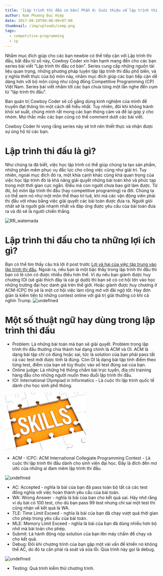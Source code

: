 ```yaml
---
title: '[Lập trình thi đấu cơ bản] Phần 0: Giới thiệu về lập trình thi đấu'
author: Nam Phương Đại Hiệp
date: 2017-08-20T00:00:00+07:00
thumbnail: /img/uploads/comp.png
tags:
  - competitive-programming
  - cp
---
```

Nhằm mục đích giúp cho các bạn newbie có thể tiếp cận với Lập trình thi đấu, bắt đầu từ số này, Cowboy Coder xin hân hạnh mang đến cho các bạn series bài viết "Lập trình thi đấu cơ bản". Series cung cấp những nguồn tài liệu quan trọng, những phương pháp luyện tập lập trình thi đấu phổ biến, và ý nghĩa thiết thực của bộ môn này, nhằm mục đích giúp các bạn tiếp cận dễ dàng hơn với bộ môn cũng như cộng đồng Competitive Programming (CP) Việt Nam. Series bài viết nhắm tới các bạn chưa từng một lần nghe đến cụm từ "lập trình thi đấu". 

Ban quản trị Cowboy Coder sẽ cố gắng dùng kinh nghiệm của mình để truyền đạt thông tin một cách dễ hiểu nhất. Tuy nhiên, đôi khi không tránh khỏi sơ suất, chúng mình rất mong các bạn thông cảm và để lại góp ý cho nhóm. Mọi thắc mắc các bạn cũng có thể comment dưới các bài viết. 

Cowboy Coder hi vọng rằng series này sẽ trở nên thiết thực và nhận được sự ủng hộ từ các bạn.

# Lập trình thi đấu là gì?

Như chúng ta đã biết, việc học lập trình có thể giúp chúng ta tạo sản phẩm, những phần mềm phục vụ đắc lực cho công việc cũng như giải trí. Tuy nhiên, ngoài mục đích đó ra, một khía cạnh khác cũng khá quan trọng của việc học lập trình đó là khả năng giải quyết những bài toán khó và phức tạp trong một thời gian cực ngắn. Điều mà con người chưa bao giờ làm được. Từ đó, bộ môn lập trình thi đấu (hay competitive programing) ra đời. Chúng ta có thể xem nó như một môn thể thao trí tuệ, khi mà các vận động viên phải thi đấu với nhau bằng việc giải quyết các bài toán được đưa ra. Người giỏi nhất sẽ là người giải nhanh nhất và đáp ứng được yêu cầu của bài toán đưa ra và đó sẽ là người chiến thắng.

![RR_watemada](/img/uploads/27072061326_0c66e120fa_o.jpg)
# Lập trình thi đấu cho ta những lợi ích gì?

Bạn có thể tìm thấy câu trả lời ở post trước [Lợi và hại của việc tập trung vào lập trình thi đấu](http://cowboycoder.tech/article/loi-va-hai-cua-viec-tap-trung-don-le-vao-lap-trinh-thi-dau).
Ngoài ra, nếu bạn là một bậc thầy trong lập trình thi đấu thì bạn có lẽ còn có được nhiều điều hơn thế. Ví dụ nếu bạn giành được huy chương IOI (sẽ giải thích đây là cái gì dưới) thì bạn sẽ có cơ hội lớn vào học những trường đại học danh giá trên thế giới. Hoặc giành được huy chương ở ACM-ICPC thì sẽ là một cơ hội việc làm rộng mở với đãi ngộ tốt.
Hay đơn giản là kiếm tiền từ những contest online với giá trị giải thưởng có khi cả nghìn Trump.
![undefined](/img/uploads/1200x-1.jpg)

# Một số thuật ngữ hay dùng trong lập trình thi đấu

* Problem: Là những bài toán mà bạn sẽ giải quyết. Problem trong lập trình thi đấu thường chia thành hai dạng chính là ACM và OI. ACM là dạng bài tập chỉ có đúng hoặc sai, tức là solution của bạn phải pass tất cả các test mới được tính là đúng. Còn OI là dạng bài tập tính điểm theo từng test, điểm của bạn sẽ tùy thuộc vào số test đúng sai của bạn.
* Online judge: Là những hệ thống chấm bài trực tuyến, địa chỉ training hàng đầu cho những người muốn theo đuổi lập trình thi đấu.
* IOI: International Olympiad in Informatics - Là cuộc thi lập trình quốc tế dành cho học sinh phổ thông.

![undefined](/img/uploads/index.jpeg)

* ACM - ICPC: ACM International Collegiate Programming Contest - Là cuộc thi lập trình thi đấu dành cho sinh viên đại học. Đây là đích đến mơ ước của những ai đam mêm lập trình thi đấu. 

![undefined](/img/uploads/Icpc_logo.png)

* AC: Accepted - nghĩa là bài của bạn đã pass toàn bộ tất cả các test đồng nghĩa với việc hoàn thành yêu cầu của bài toán.
* WA: Wrong Answer - nghĩa là bài của bạn cho kết quả sai. Hãy nhớ rằng ví dụ bài có 100 test, cho dù bạn pass 99 test nhưng chỉ sai một test thì cũng nhận về kết quả là WA.
* TLE: Time Limit Exceed - nghĩa là bài của bạn đã chạy vượt quá thời gian cho phép trong yêu cầu của bài toán.
* MLE: Memory Limit Exceed - nghĩa là bài của bạn đã dùng nhiều hơn bộ nhớ mà bài toán cho phép.
* Submit: Là hành động nộp solution của bạn lên máy chấm để chạy và cho kết quả.
* Debug: Đôi khi chương trình của bạn gặp một vài vấn đề khiến nó không thể AC, do đó ta cần phải rà soát và sửa lỗi. Qúa trình này gọi là debug.

![undefined](/img/uploads/index1.jpeg)

* Testing: Quá trình kiểm thử chương trình.



